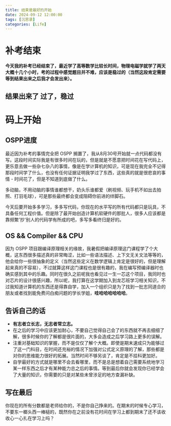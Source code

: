 ```yaml
---
title: 结束是最好的开始
date: 2024-09-12 12:00:00
tags: [沉思录]
categories: [Life]
---
```


# 补考结束

**今天我的补考已经结束了，最近学了高等数学比较长时间，物理电磁学就学了两天大概十几个小时，考的过程中感觉题目并不难，应该是稳过的（当然这段肯定需要等到结果出来之后我才会发出来）。**

## 结果出来了 过了，稳过

# 码上开始

## OSPP进度
最近因为补考的事情完全把 OSPP 搁置了，我从8月30号开始就一点代码都没有写。这段时间实际我是有很多时间在玩的，但是就是不愿意把时间花在写代码上，更乐意去做一些杂七杂八的事情，像是在学计算机的知识，可是现在我完全不记得那段时间学了什么，也没有任何证据证明我学过了东西，这些真的就是很悲哀的事情 - 时间花了，但是不知道到底做了什么。

多动脑，不用动脑的事情谁都想干，奶头乐谁都爱（刷视频、玩手机不如出去拍照、打羽毛球），可是那些最终都会变成阻碍你前进的绊脚石。

今天后要开始多多学习，多多写代码，你现在的水平写的所有代码都只是玩具，不具备任何工程价值。但是除了最开始创造计算机软硬件的那批人，很多人应该都是靠频繁'抄'别人的代码学有所成的吧，多写多看终归是好的。

## OS && Compiler && CPU
因为 OSPP 项目跟编译原理相关的缘故，我暑假把编译原理这门课程学了个大概，这东西很多描述真的非常晦涩，比如一些语法描述、上下文无关文法等等的，他会给你一些很抽象的定义（当然这些定义在数学逻辑上肯定是很好的，但是理解起来真的不容易），不过就算这样这门课程也是很有趣的，我在编写预编译器时也确实感到其中的乐趣。同时在很久之前呢我也看见过一生一芯这个项目，我同时也对芯片的设计很感兴趣，所以呢，我打算在这学期加入到龙芯班学习相关知识，不过我知道计算机的东西还是得靠自学，加入一个组织只是为了找到一批志同道合的朋友或者找到能免费问白痴问题的学长学姐，**哇哈哈哈哈哈哈**。

## 告诉自己的话
- **有志者立长志，无志者常立志。**
- 在之后的学习中应该更加耐心，不要自己觉得自己会了的东西就不再去细细了解，很多时候你的了解都是很片面的，大多会造成之后学习路上更多的误解。
- 注重对基础知识的掌握，而不是仅仅了解个大概。即使是期末速成只为能够过了这一门科目，在时间还充裕的情况下加强对公式定义原理的了解，那些都是对你的思维能力很好的拓展。当然时间不够另谈了，肯定是不挂科更加好。
- 自学最好的方式就是哪里不会去看哪里，而不是总是想着自己需要系统地学习某一样东西之后才有某种能力总之后的事情。等到最后你就会发现你已经学会了大量的知识，你需要的只是对某些未曾涉足的地方查漏补缺。

## 写在最后
你现在的所有分数都是老师给你的，不是你自己挣来的。在期末的时候专心学习，不要东一榔头西一棒槌的，既然你在之前没有花时间在学习上都到期末了还不该收收心一心扎在学习上吗？